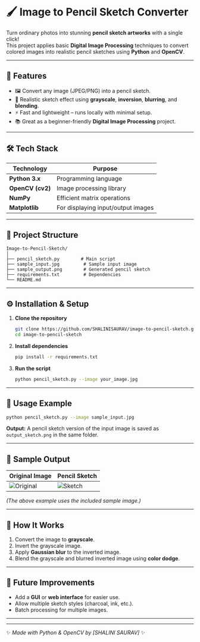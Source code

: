 # 🖌️ Image to Pencil Sketch Converter

Turn ordinary photos into stunning **pencil sketch artworks** with a single click!  
This project applies basic **Digital Image Processing** techniques to convert colored images into realistic pencil sketches using **Python** and **OpenCV**.

---

## 🚀 Features

- 🖼️ Convert any image (JPEG/PNG) into a pencil sketch.
- 🎨 Realistic sketch effect using **grayscale**, **inversion**, **blurring**, and **blending**.
- ⚡ Fast and lightweight – runs locally with minimal setup.
- 📚 Great as a beginner-friendly **Digital Image Processing** project.

---

## 🛠️ Tech Stack

| Technology | Purpose |
|------------|---------|
| **Python 3.x** | Programming language |
| **OpenCV (cv2)** | Image processing library |
| **NumPy** | Efficient matrix operations |
| **Matplotlib** | For displaying input/output images |

---

## 📂 Project Structure

```
Image-to-Pencil-Sketch/
│
├── pencil_sketch.py        # Main script
├── sample_input.jpg         # Sample input image
├── sample_output.png        # Generated pencil sketch
├── requirements.txt         # Dependencies
└── README.md
```

---

## ⚙️ Installation & Setup

1. **Clone the repository**
   ```bash
   git clone https://github.com/SHALINISAURAV/image-to-pencil-sketch.git
   cd image-to-pencil-sketch
   ```

2. **Install dependencies**
   ```bash
   pip install -r requirements.txt
   ```

3. **Run the script**
   ```bash
   python pencil_sketch.py --image your_image.jpg
   ```

---

## 📝 Usage Example

```bash
python pencil_sketch.py --image sample_input.jpg
```

**Output:** A pencil sketch version of the input image is saved as `output_sketch.png` in the same folder.

---

## 📸 Sample Output

| Original Image | Pencil Sketch |
|---------------|---------------|
| ![Original](sample_input.jpg) | ![Sketch](sample_output.png) |

*(The above example uses the included sample image.)*

---

## 🧠 How It Works

1. Convert the image to **grayscale**.
2. Invert the grayscale image.
3. Apply **Gaussian blur** to the inverted image.
4. Blend the grayscale and blurred inverted image using **color dodge**.

---

## 🎯 Future Improvements

- Add a **GUI** or **web interface** for easier use.
- Allow multiple sketch styles (charcoal, ink, etc.).
- Batch processing for multiple images.

---

---

✨ *Made with Python & OpenCV by [SHALINI SAURAV]* ✨

